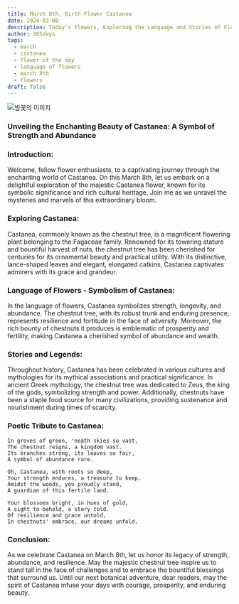 ```yaml
---
title: March 8th, Birth Flower Castanea
date: 2024-03-08
description: Today's Flowers, Exploring the Language and Stories of Flowers Castanea
author: 365days
tags:
  - march
  - castanea
  - flower of the day
  - language of flowers
  - march 8th
  - flowers
draft: false
---
```

![밤꽃의 이미지](https://cdn.pixabay.com/photo/2019/05/22/20/54/chestnut-blossom-4222522_1280.jpg#center)

### Unveiling the Enchanting Beauty of Castanea: A Symbol of Strength and Abundance

### Introduction:

Welcome, fellow flower enthusiasts, to a captivating journey through the enchanting world of Castanea. On this March 8th, let us embark on a delightful exploration of the majestic Castanea flower, known for its symbolic significance and rich cultural heritage. Join me as we unravel the mysteries and marvels of this extraordinary bloom.

### Exploring Castanea:

Castanea, commonly known as the chestnut tree, is a magnificent flowering plant belonging to the Fagaceae family. Renowned for its towering stature and bountiful harvest of nuts, the chestnut tree has been cherished for centuries for its ornamental beauty and practical utility. With its distinctive, lance-shaped leaves and elegant, elongated catkins, Castanea captivates admirers with its grace and grandeur.

### Language of Flowers - Symbolism of Castanea:

In the language of flowers, Castanea symbolizes strength, longevity, and abundance. The chestnut tree, with its robust trunk and enduring presence, represents resilience and fortitude in the face of adversity. Moreover, the rich bounty of chestnuts it produces is emblematic of prosperity and fertility, making Castanea a cherished symbol of abundance and wealth.

### Stories and Legends:

Throughout history, Castanea has been celebrated in various cultures and mythologies for its mythical associations and practical significance. In ancient Greek mythology, the chestnut tree was dedicated to Zeus, the king of the gods, symbolizing strength and power. Additionally, chestnuts have been a staple food source for many civilizations, providing sustenance and nourishment during times of scarcity.

### Poetic Tribute to Castanea:

```plaintext
In groves of green, 'neath skies so vast,
The chestnut reigns, a kingdom vast.
Its branches strong, its leaves so fair,
A symbol of abundance rare.

Oh, Castanea, with roots so deep,
Your strength endures, a treasure to keep.
Amidst the woods, you proudly stand,
A guardian of this fertile land.

Your blossoms bright, in hues of gold,
A sight to behold, a story told.
Of resilience and grace untold,
In chestnuts' embrace, our dreams unfold.
```

### Conclusion:

As we celebrate Castanea on March 8th, let us honor its legacy of strength, abundance, and resilience. May the majestic chestnut tree inspire us to stand tall in the face of challenges and to embrace the bountiful blessings that surround us. Until our next botanical adventure, dear readers, may the spirit of Castanea infuse your days with courage, prosperity, and enduring beauty.

